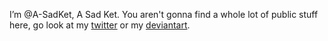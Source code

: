 I’m @A-SadKet, A Sad Ket.
You aren't gonna find a whole lot of public stuff here, go look at my [twitter] or my [deviantart].

[twitter]: https://twitter.com/A_SadKet
[deviantart]: https://www.deviantart.com/sadket

<!---
A-SadKet/A-SadKet is a ✨ special ✨ repository because its `README.md` (this file) appears on your GitHub profile.
You can click the Preview link to take a look at your changes.
--->
